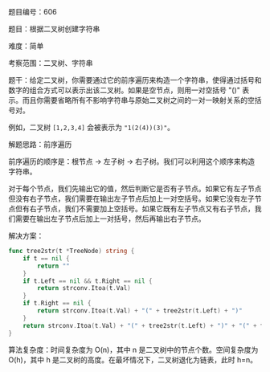 题目编号：606

题目：根据二叉树创建字符串

难度：简单

考察范围：二叉树、字符串

题干：给定二叉树，你需要通过它的前序遍历来构造一个字符串，使得通过括号和数字的组合方式可以表示出该二叉树。如果是空节点，则用一对空括号 "()" 表示。而且你需要省略所有不影响字符串与原始二叉树之间的一对一映射关系的空括号对。

例如，二叉树 `[1,2,3,4]` 会被表示为 `"1(2(4))(3)"`。

解题思路：前序遍历

前序遍历的顺序是：根节点 -> 左子树 -> 右子树。我们可以利用这个顺序来构造字符串。

对于每个节点，我们先输出它的值，然后判断它是否有子节点。如果它有左子节点但没有右子节点，我们需要在输出左子节点后加上一对空括号。如果它没有左子节点但有右子节点，我们不需要加上空括号。如果它既有左子节点又有右子节点，我们需要在输出左子节点后加上一对括号，然后再输出右子节点。

解决方案：

```go
func tree2str(t *TreeNode) string {
    if t == nil {
        return ""
    }
    if t.Left == nil && t.Right == nil {
        return strconv.Itoa(t.Val)
    }
    if t.Right == nil {
        return strconv.Itoa(t.Val) + "(" + tree2str(t.Left) + ")"
    }
    return strconv.Itoa(t.Val) + "(" + tree2str(t.Left) + ")" + "(" + tree2str(t.Right) + ")"
}
```

算法复杂度：时间复杂度为 O(n)，其中 n 是二叉树中的节点个数。空间复杂度为 O(h)，其中 h 是二叉树的高度。在最坏情况下，二叉树退化为链表，此时 h=n。
